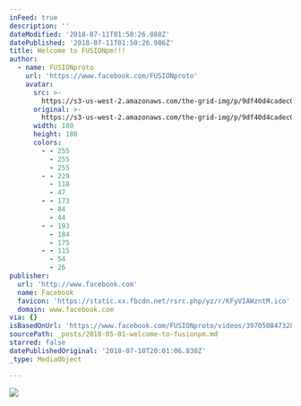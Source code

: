 ```yaml
---
inFeed: true
description: ''
dateModified: '2018-07-11T01:50:26.088Z'
datePublished: '2018-07-11T01:50:26.986Z'
title: Welcome to FUSIONpm!!!
author:
  - name: FUSIONproto
    url: 'https://www.facebook.com/FUSIONproto'
    avatar:
      src: >-
        https://s3-us-west-2.amazonaws.com/the-grid-img/p/9df40d4cadec0db8a959046850704691bf848294.jpg
      original: >-
        https://s3-us-west-2.amazonaws.com/the-grid-img/p/9df40d4cadec0db8a959046850704691bf848294.jpg
      width: 180
      height: 180
      colors:
        - - 255
          - 255
          - 255
        - - 229
          - 118
          - 47
        - - 173
          - 84
          - 44
        - - 193
          - 184
          - 175
        - - 115
          - 54
          - 26
publisher:
  url: 'http://www.facebook.com'
  name: Facebook
  favicon: 'https://static.xx.fbcdn.net/rsrc.php/yz/r/KFyVIAWzntM.ico'
  domain: www.facebook.com
via: {}
isBasedOnUrl: 'https://www.facebook.com/FUSIONproto/videos/397050847328675/'
sourcePath: _posts/2018-05-01-welcome-to-fusionpm.md
starred: false
datePublishedOriginal: '2018-07-10T20:01:06.830Z'
_type: MediaObject

---
```

![](https://imgflo.herokuapp.com/graph/2b2431f8e7ba7b0/1e5eb6ec1b65df5cf67ae5c817951f44/noop.jpg?input=https%3A%2F%2Fscontent-iad3-1.xx.fbcdn.net%2Fv%2Ft15.0-10%2F17237674_397053603995066_2225782542483587072_n.jpg%3F_nc_cat%3D0%26oh%3De2ae909c6caecadf02180462d4780a73%26oe%3D5B8E6A65)